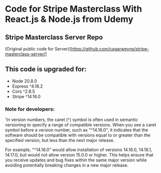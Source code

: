 # Code for Stripe Masterclass With React.js & Node.js from Udemy
## Stripe Masterclass Server Repo
(Original public code for Server)[https://github.com/cagarweyne/stripe-masterclass-server/]

## This code is upgraded for:
- Node 20.8.0
- Express ^4.18.2
- Cors ^2.8.5
- Stripe ^14.16.0

### Note for developers:
'In version numbers,
 the caret (^) symbol is often used in semantic versioning to specify a range of compatible versions.
 When you see a caret symbol before a version number, such as "^14.16.0",
 it indicates that the software should be compatible with versions equal to or greater than the specified version,
 but less than the next major release.  
 
For example, "^14.16.0" would allow installation of versions 14.16.0, 14.16.1, 14.17.0,
but would not allow version 15.0.0 or higher.
This helps ensure that you receive updates and bug fixes within the same major version while avoiding potentially breaking changes in a new major release.